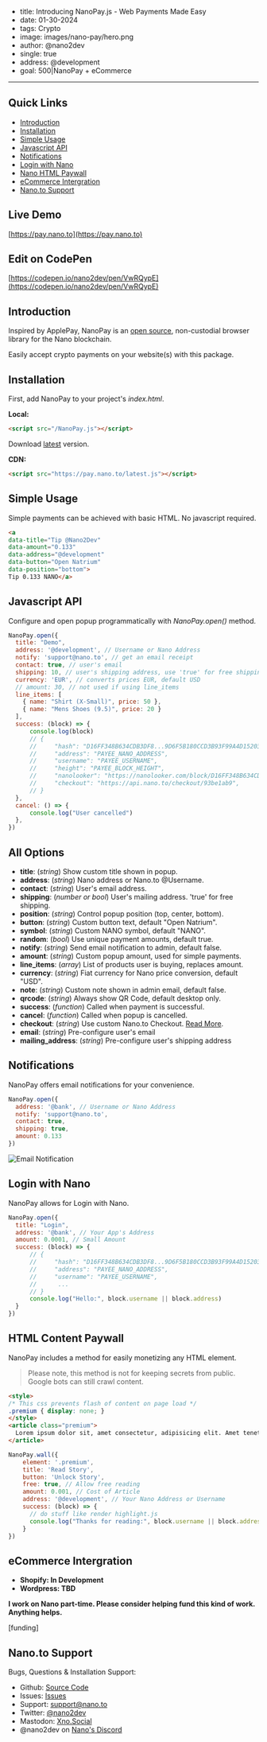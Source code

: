 - title: Introducing NanoPay.js - Web Payments Made Easy
- date: 01-30-2024
- tags: Crypto
- image: images/nano-pay/hero.png
- author: @nano2dev
- single: true
- address: @development
- goal: 500|NanoPay + eCommerce

-----

## Quick Links

- [Introduction](#introduction)
- [Installation](#installation)
- [Simple Usage](#simple-usage)
- [Javascript API](#javascript-api)
- [Notifications](#notifications)
- [Login with Nano](#login-with-nano)
- [Nano HTML Paywall](#html-content-paywall)
- [eCommerce Intergration](#e-commerce-intergration)
- [Nano.to Support](#support)

## Live Demo

[https://pay.nano.to](https://pay.nano.to)

## Edit on CodePen

[https://codepen.io/nano2dev/pen/VwRQypE](https://codepen.io/nano2dev/pen/VwRQypE)

## Introduction

Inspired by ApplePay, NanoPay is an [open source](https://github.com/fwd/nano-pay), non-custodial browser library for the Nano blockchain. 

Easily accept crypto payments on your website(s) with this package. 

## Installation

First, add NanoPay to your project's *index.html*.

**Local:**
```html
<script src="/NanoPay.js"></script>
```

Download [latest](https://pay.nano.to/latest.js) version.

**CDN:**
```html
<script src="https://pay.nano.to/latest.js"></script>
```

## Simple Usage

Simple payments can be achieved with basic HTML. No javascript required. 

```html
<a 
data-title="Tip @Nano2Dev" 
data-amount="0.133" 
data-address="@development" 
data-button="Open Natrium" 
data-position="bottom">
Tip 0.133 NANO</a>
```

## Javascript API

Configure and open popup programmatically with *NanoPay.open()* method.

```javascript
NanoPay.open({ 
  title: "Demo",
  address: '@development', // Username or Nano Address
  notify: 'support@nano.to', // get an email receipt
  contact: true, // user's email
  shipping: 10, // user's shipping address, use 'true' for free shipping
  currency: 'EUR', // converts prices EUR, default USD
  // amount: 30, // not used if using line_items
  line_items: [
    { name: "Shirt (X-Small)", price: 50 }, 
    { name: "Mens Shoes (9.5)", price: 20 }
  ],
  success: (block) => {
      console.log(block)
      // {
      //     "hash": "D16FF348B634CDB3DF8...9D6F5B180CCD3B93F99A4D15203",
      //     "address": "PAYEE_NANO_ADDRESS",
      //     "username": "PAYEE_USERNAME",
      //     "height": "PAYEE_BLOCK_HEIGHT",
      //     "nanolooker": "https://nanolooker.com/block/D16FF348B634CDB3DF8...9D6F5B180CCD3B93F99A4D15203"
      //     "checkout": "https://api.nano.to/checkout/93be1ab9",
      // }
  },
  cancel: () => {
      console.log("User cancelled")
  },
})
```

## All Options

- **title**: (*string*) Show custom title shown in popup.
- **address**: (*string*) Nano address or Nano.to @Username.
- **contact**: (*string*) User's email address.
- **shipping**: (*number or bool*) User's mailing address. 'true' for free shipping.
- **position**: (*string*) Control popup position (top, center, bottom).
- **button**: (*string*) Custom button text, default "Open Natrium".
- **symbol**: (*string*) Custom NANO symbol, default "NANO".
- **random**: (*bool*) Use unique payment amounts, default true.
- **notify**: (*string*) Send email notification to admin, default false.
- **amount**: (*string*) Custom popup amount, used for simple payments.
- **line_items**: (*array*) List of products user is buying, replaces amount.
- **currency**: (*string*) Fiat currency for Nano price conversion, default "USD".
- **note**: (*string*) Custom note shown in admin email, default false.
- **qrcode**: (*string*) Always show QR Code, default desktop only.
- **success**: (*function*) Called when payment is successful.
- **cancel**: (*function*) Called when popup is cancelled.
- **checkout**: (*string*) Use custom Nano.to Checkout. [Read More](https://rpc.nano.to/#checkout).
- **email**: (*string*) Pre-configure user's email
- **mailing_address**: (*string*) Pre-configure user's shipping address

## Notifications

NanoPay offers email notifications for your convenience. 

```javascript
NanoPay.open({ 
  address: '@bank', // Username or Nano Address
  notify: 'support@nano.to',
  contact: true,
  shipping: true,
  amount: 0.133
})
```

![Email Notification](../../images/nano-pay/email.png)

## Login with Nano

NanoPay allows for Login with Nano. 

```js
NanoPay.open({ 
  title: "Login",
  address: '@bank', // Your App's Address
  amount: 0.0001, // Small Amount
  success: (block) => {
      // {
      //     "hash": "D16FF348B634CDB3DF8...9D6F5B180CCD3B93F99A4D15203",
      //     "address": "PAYEE_NANO_ADDRESS",
      //     "username": "PAYEE_USERNAME",
      //      ...
      // }
      console.log("Hello:", block.username || block.address)
  }
})
```

## HTML Content Paywall

NanoPay includes a method for easily monetizing any HTML element. 

> Please note, this method is not for keeping secrets from public. Google bots can still crawl content.

```html
<style>
/* This css prevents flash of content on page load */
.premium { display: none; } 
</style>
<article class="premium">
  Lorem ipsum dolor sit, amet consectetur, adipisicing elit. Amet tenetur ab reprehenderit temporibus, illum recusandae nostrum iusto omnis repellendus id quae ullam reiciendis dolorem aliquam fuga, tempora iste animi.
</article>
```

```js
NanoPay.wall({ 
    element: '.premium',
    title: 'Read Story',
    button: 'Unlock Story', 
    free: true, // Allow free reading
    amount: 0.001, // Cost of Article
    address: '@development', // Your Nano Address or Username
    success: (block) => {
      // do stuff like render highlight.js
      console.log("Thanks for reading:", block.username || block.address)
    }
})
```

## eCommerce Intergration

- **Shopify: In Development**
- **Wordpress: TBD**

**I work on Nano part-time. Please consider helping fund this kind of work. Anything helps.**

[funding]

## Nano.to Support

Bugs, Questions & Installation Support:

- Github: [Source Code](https://github.com/fwd/nano-pay)
- Issues: [Issues](https://github.com/fwd/nano-pay/issues)
- Support: [support@nano.to](mailto:support@nano.to)
- Twitter: [@nano2dev](https://twitter.com/nano2dev)
- Mastodon: [Xno.Social](https://xno.social/@nano2dev)
- @nano2dev on [Nano's Discord](https://discord.com/invite/RNAE2R9) 
